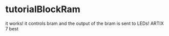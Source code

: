 # tutorialBlockRam
it works!
it controls bram 
and the output of the bram is sent to LEDs!
ARTIX 7 
best
